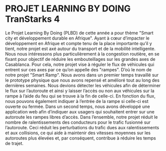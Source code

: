 # PROJET LEARNING BY DOING TranStarks 4

Le Projet Learning By Doing (PLBD) de cette année a pour thème "Smart city et développement durable en Afrique". Ayant à cœur d’impacter le développement en Afrique et compte tenu de la place importante qu’il y tient, notre projet est axé autour du transport et de la mobilité intelligente. Nous nous intéressons plus particulièrement à la congestion routière, en se fixant pour objectif de réduire les embouteillages sur les grandes axes de Casablanca. Pour cela, notre projet vise à réguler le flux de véhicules qui entrent sur ces axes par ce qu’on appelle des "rampes". D’où le nom de notre projet "Smart Ramp". Nous avons dans un premier temps travaillé sur le prototype physique que nous avons repensé et amélioré tout au long des dernières semaines. Nous devions détecter les véhicules afin de déterminer le flux sur l’autoroute et ainsi y laisser l’accès ou non aux véhicules sur la rampe à l’aide du feu qui se trouve à la fin de celle-ci. En fonction du flux, nous pouvons également indiquer à l’entrée de la rampe si celle-ci est ouverte ou fermée. Dans un second temps, nous avons développé une application web afin d’indiquer aux usagers qui souhaitent entrer sur une autoroute les rampes libres d’accès. Dans l’ensemble, notre projet réduit le nombre de ralentissements des conducteurs pour le trafic fusionné sur l’autoroute. Ceci réduit les perturbations du trafic dues aux ralentissements et aux collisions, ce qui aide à maintenir des vitesses moyennes sur les autoroutes plus élevées et, par conséquent, contribue à réduire les temps de trajet.

